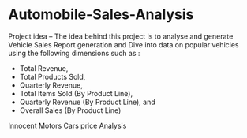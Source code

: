 # Automobile-Sales-Analysis
Project idea – The idea behind this project is to analyse and generate Vehicle Sales Report generation and Dive into data on popular vehicles using the following dimensions such as :
  - Total Revenue, 
  - Total Products Sold, 
  - Quarterly Revenue, 
  - Total Items Sold (By Product Line), 
  - Quarterly Revenue (By Product Line), and 
  - Overall Sales (By Product Line)


Innocent Motors Cars price Analysis
